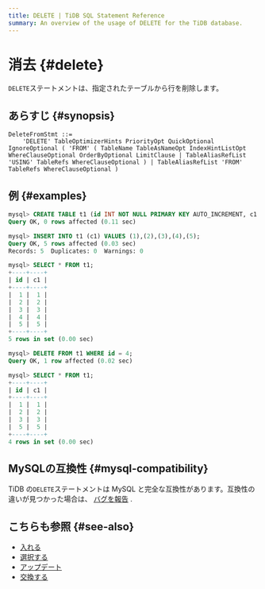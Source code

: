 ```yaml
---
title: DELETE | TiDB SQL Statement Reference
summary: An overview of the usage of DELETE for the TiDB database.
---
```


# 消去 {#delete}

`DELETE`ステートメントは、指定されたテーブルから行を削除します。

## あらすじ {#synopsis}

```ebnf+diagram
DeleteFromStmt ::=
    'DELETE' TableOptimizerHints PriorityOpt QuickOptional IgnoreOptional ( 'FROM' ( TableName TableAsNameOpt IndexHintListOpt WhereClauseOptional OrderByOptional LimitClause | TableAliasRefList 'USING' TableRefs WhereClauseOptional ) | TableAliasRefList 'FROM' TableRefs WhereClauseOptional )
```

## 例 {#examples}

```sql
mysql> CREATE TABLE t1 (id INT NOT NULL PRIMARY KEY AUTO_INCREMENT, c1 INT NOT NULL);
Query OK, 0 rows affected (0.11 sec)

mysql> INSERT INTO t1 (c1) VALUES (1),(2),(3),(4),(5);
Query OK, 5 rows affected (0.03 sec)
Records: 5  Duplicates: 0  Warnings: 0

mysql> SELECT * FROM t1;
+----+----+
| id | c1 |
+----+----+
|  1 |  1 |
|  2 |  2 |
|  3 |  3 |
|  4 |  4 |
|  5 |  5 |
+----+----+
5 rows in set (0.00 sec)

mysql> DELETE FROM t1 WHERE id = 4;
Query OK, 1 row affected (0.02 sec)

mysql> SELECT * FROM t1;
+----+----+
| id | c1 |
+----+----+
|  1 |  1 |
|  2 |  2 |
|  3 |  3 |
|  5 |  5 |
+----+----+
4 rows in set (0.00 sec)
```

## MySQLの互換性 {#mysql-compatibility}

TiDB の`DELETE`ステートメントは MySQL と完全な互換性があります。互換性の違いが見つかった場合は、 [バグを報告](https://docs.pingcap.com/tidb/stable/support) .

## こちらも参照 {#see-also}

-   [入れる](/sql-statements/sql-statement-insert.md)
-   [選択する](/sql-statements/sql-statement-select.md)
-   [アップデート](/sql-statements/sql-statement-update.md)
-   [交換する](/sql-statements/sql-statement-replace.md)
